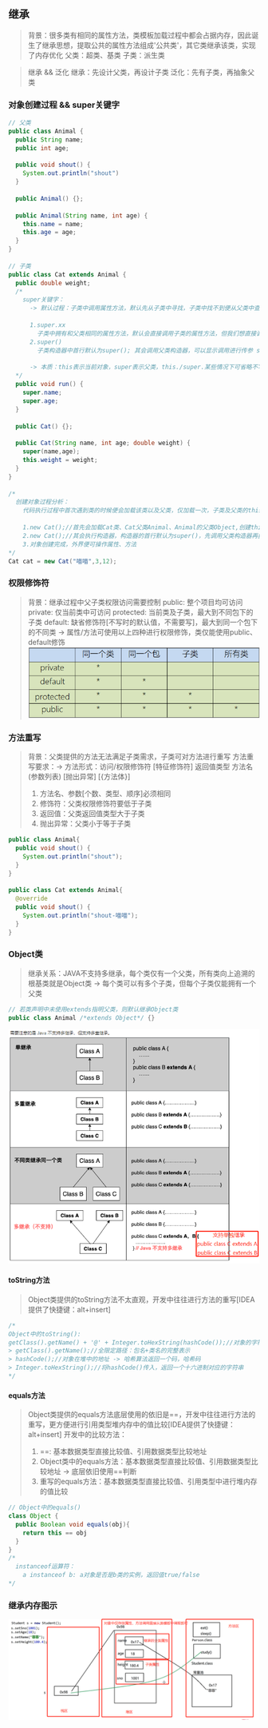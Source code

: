 ## 继承
> 背景：很多类有相同的属性方法，类模板加载过程中都会占据内存，因此诞生了继承思想，提取公共的属性方法组成'公共类'，其它类继承该类，实现了内存优化
> 父类：超类、基类
> 子类：派生类

> 继承 && 泛化
> 继承：先设计父类，再设计子类
> 泛化：先有子类，再抽象父类

### 对象创建过程 && super关键字
```java
// 父类
public class Animal {
  public String name;
  public int age;

  public void shout() {
    System.out.println("shout")
  }

  public Animal() {};

  public Animal(String name, int age) {
    this.name = name;
    this.age = age;
  }
}

// 子类
public class Cat extends Animal {
  public double weight;
  /*
    super关键字：
      -> 默认过程：子类中调用属性方法，默认先从子类中寻找，子类中找不到便从父类中查找

      1.super.xx
        子类中拥有和父类相同的属性方法，默认会直接调用子类的属性方法，但我们想直接调用父类的属性方法，需要使用super.xx -> [不使用super.的形式，其查找属性方法就是默认查找形式：先子类后父类]
      2.super()
        子类构造器中首行默认为super(); 其会调用父类构造器，可以显示调用进行传参 super(name,age)

      -> 本质：this表示当前对象，super表示父类，this./super.某些情况下可省略不写，开发中建议不要省略
  */
  public void run() {
    super.name;
    super.age;
  }

  public Cat() {};

  public Cat(String name, int age; double weight) {
    super(name,age);
    this.weight = weight;
  }
}

/*
  创建对象过程分析：
    代码执行过程中首次遇到类的时候便会加载该类以及父类，仅加载一次，子类及父类的this都会创建，属性方法挂载到this，后续调用子类构造器的时候，子类构造器中首行代码默认为super()，也就是其也会调用父类构造器，之后子类构造器返回this对象/实体 -> 子类中调用属性方法：如果子类找不到，就从父类中找，沿着继承链寻找

    1.new Cat();//首先会加载Cat类、Cat父类Animal、Animal的父类Object,创建this，属性方法挂载到this，此时均为默认值
    2.new Cat();//其会执行构造器，构造器的首行默认为super()，先调用父类构造器再执行子类构造器，最终构造器返回this对象 -> 此时堆中开辟内存空间
    3.对象创建完成，外界便可操作属性、方法
*/
Cat cat = new Cat("喵喵",3,12);
```

### 权限修饰符
> 背景：继承过程中父子类权限访问需要控制
> public: 整个项目均可访问
> private: 仅当前类中可访问
> protected: 当前类及子类，最大到不同包下的子类
> default: 缺省修饰符[不写时的默认值，不需要写]，最大到同一个包下的不同类
> -> 属性/方法可使用以上四种进行权限修饰，类仅能使用public、default修饰
![](assets/权限修饰符.png)

### 方法重写
> 背景：父类提供的方法无法满足子类需求，子类可对方法进行重写
> 方法重写要求：-> 方法形式：访问/权限修饰符 [特征修饰符] 返回值类型 方法名(参数列表) [抛出异常] [{方法体}]
> 1. 方法名、参数[个数、类型、顺序]必须相同
> 2. 修饰符：父类权限修饰符要低于子类
> 3. 返回值：父类返回值类型大于子类
> 4. 抛出异常：父类小于等于子类
```java
public class Animal{
  public void shout() {
    System.out.println("shout");
  }
}

public class Cat extends Animal{
  @override
  public void shout() {
    System.out.println("shout-喵喵");
  }
}
```

### Object类
> 继承关系：JAVA不支持多继承，每个类仅有一个父类，所有类向上追溯的根基类就是Object类 -> 每个类可以有多个子类，但每个子类仅能拥有一个父类
```java
// 若类声明中未使用extends指明父类，则默认继承Object类
public class Animal /*extends Object*/ {}
```
![](assets/继承关系.png)

#### toString方法
> Object类提供的toString方法不太直观，开发中往往进行方法的重写[IDEA提供了快捷键：alt+insert]
```java
/*
Object中的toString():
getClass().getName() + '@' + Integer.toHexString(hashCode());//对象的字符串形式 -> 不好理解，往往都会重写该方法
> getClass().getName();//全限定路径：包名+类名的完整表示
> hashCode();//对象在堆中的地址 -> 哈希算法返回一个码，哈希码
> Integer.toHexString();//将hashCode()传入，返回一个十六进制对应的字符串
*/ 
```

#### equals方法
> Object类提供的equals方法底层使用的依旧是==，开发中往往进行方法的重写，更方便进行引用类型堆内存中的值比较[IDEA提供了快捷键：alt+insert]
> 开发中的比较方法：
> 1. ==: 基本数据类型直接比较值、引用数据类型比较地址
> 2. Object类中的equals方法：基本数据类型直接比较值、引用数据类型比较地址 -> 底层依旧使用==判断
> 3. 重写的equals方法：基本数据类型直接比较值、引用类型中进行堆内存的值比较
```java
// Object中的equals()
class Object {
  public Boolean void equals(obj){
    return this == obj
  }
}
/*
  instanceof运算符：
    a instanceof b: a对象是否是b类的实例，返回值true/false
*/ 
```

### 继承内存图示
![](assets/继承内存图示.png)